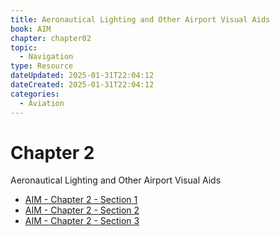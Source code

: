 ```yaml
---
title: Aeronautical Lighting and Other Airport Visual Aids
book: AIM
chapter: chapter02
topic:
  - Navigation
type: Resource
dateUpdated: 2025-01-31T22:04:12
dateCreated: 2025-01-31T22:04:12
categories:
  - Aviation
---
```

# Chapter 2

Aeronautical Lighting and Other Airport Visual Aids

- [AIM - Chapter 2 - Section 1](ch2-s1)
- [AIM - Chapter 2 - Section 2](ch2-s2)
- [AIM - Chapter 2 - Section 3](ch2-s3)